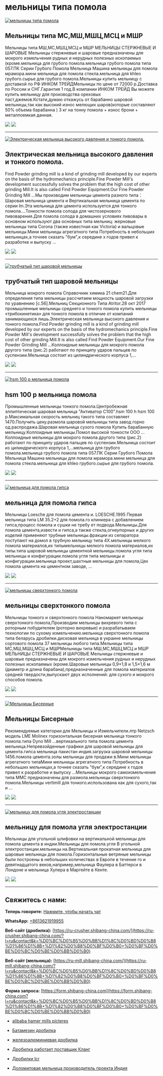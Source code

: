 # мельницы типа помола

<a href="https://swt.shibang-china.com/?l=ru&img&k=%D0%BC%D0%B5%D0%BB%D1%8C%D0%BD%D0%B8%D1%86%D1%8B+%D1%82%D0%B8%D0%BF%D0%B0+%D0%BF%D0%BE%D0%BC%D0%BE%D0%BB%D0%B0" target="_blank">![мельницы типа помола](http://static.shibang-china.com/all-800x300/500.jpg)</a>

## Мельницы типа МС,МШ,МШЦ,МСЦ и МШР
Мельницы типа МШ,МС,МШЦ,МСЦ и МШР МЕЛЬНИЦЫ СТЕРЖНЕВЫЕ И ШАРОВЫЕ Мельницы стержневые и шаровые предназначены для мокрого измельчения рудных и нерудных полезных ископаемых (кроме.мельница для грубого помола.мельница грубого помола типа 057.ПК Серии Грубого Помола Мельница Машина мельницы для помола мрамора.мини мельница для помола стекла.мельница для khleo грубого.сырье для грубого помола.Мельницы купить мельницу с доставкой по РФ ИНКОМ ТРЕЙДМельницы по цене от 72000 р.Доставка по России и СНГ.Гарантия 1 год.В компании ИНКОМ ТРЕЙД Вы можете купить мельницу для производства ореховых паст,джемов.Кстати,думаю откажусь от барабанно шаровой мельницы,так как высокий износ мелющих шаров(которые составляют 50% объема барабанна ) 3 кг на тонну помола + износ брони + металлоемкая данная.


<a href="https://whatsapp.shibangsoft.com/WhatsApp.php" target="_blank" title="WhatsApp">![](http://static.shibang-china.com/icon/whatsapp.png)</a> <a href="https://swt.shibang-china.com/?l=ru&icon&k=%D0%BC%D0%B5%D0%BB%D1%8C%D0%BD%D0%B8%D1%86%D1%8B+%D1%82%D0%B8%D0%BF%D0%B0+%D0%BF%D0%BE%D0%BC%D0%BE%D0%BB%D0%B0" target="_blank">![](http://static.shibang-china.com/icon/chat-ru.png)</a>

---

<a href="https://swt.shibang-china.com/?l=ru&img&k=%D0%BC%D0%B5%D0%BB%D1%8C%D0%BD%D0%B8%D1%86%D1%8B+%D1%82%D0%B8%D0%BF%D0%B0+%D0%BF%D0%BE%D0%BC%D0%BE%D0%BB%D0%B0" target="_blank">![Электрическая мельница высокого давления и тонкого помола.](http://static.shibang-china.com/all-800x300/1231.jpg)</a>

## Электрическая мельница высокого давления и тонкого помола.
Find Powder grinding mill is a kind of grinding mill developed by our experts on the basis of the hydromechanics principle.Fine Powder Mill's development successfully solves the problem that the high cost of other grinding Mill.It is also called Find Powder Equipment.Our Fine Powder Grinding Mill …Мы производим мельницы цемента разного типа：Шаровая мельница цемента и Вертикальная мельница цемента по серии lm.Эта мельница для цемента используется для тонкого помола.…Тонкости помола солода для чистозернового пивоварения.Для помола солода в домашних условиях пивовары в основном используют два основных типа мельниц: жерновые мельницы типа Corona (также известная как Victoria) и вальцовые мельницы.Мини мельницы агрегатного типа Потребность в небольших мельницах,а точнее сказать &quot;бум&quot;,к середине х годов привел к разработке и выпуску …


<a href="https://whatsapp.shibangsoft.com/WhatsApp.php" target="_blank" title="WhatsApp">![](http://static.shibang-china.com/icon/whatsapp.png)</a> <a href="https://swt.shibang-china.com/?l=ru&icon&k=%D0%BC%D0%B5%D0%BB%D1%8C%D0%BD%D0%B8%D1%86%D1%8B+%D1%82%D0%B8%D0%BF%D0%B0+%D0%BF%D0%BE%D0%BC%D0%BE%D0%BB%D0%B0" target="_blank">![](http://static.shibang-china.com/icon/chat-ru.png)</a>

---

<a href="https://swt.shibang-china.com/?l=ru&img&k=%D0%BC%D0%B5%D0%BB%D1%8C%D0%BD%D0%B8%D1%86%D1%8B+%D1%82%D0%B8%D0%BF%D0%B0+%D0%BF%D0%BE%D0%BC%D0%BE%D0%BB%D0%B0" target="_blank">![трубчатый тип шаровой мельницы](http://static.shibang-china.com/all-800x300/757.jpg)</a>

## трубчатый тип шаровой мельницы
Мельница мокрого помола Справочник химика 21 chem21.Для определения типа мельницы рассчитаем мощность шаровой загрузки по уравнению [c.56].Мельниц Секционного Типа Atritor.28 окт 2017 промышленные мельницы среднего и тонкого помола купить мельницы &#171;трибокинетика&#187; для тонкого помола в отличие от компаний занимающихся лишь.Электрическая мельница высокого давления и тонкого помола.Find Powder grinding mill is a kind of grinding mill developed by our experts on the basis of the hydromechanics principle.Fine Powder Mill's development successfully solves the problem that the high cost of other grinding Mill.It is also called Find Powder Equipment.Our Fine Powder Grinding Mill …Коллоидные мельницы для мокрого помола другого типа (рис.2) работают по принципу ударов пальцев по суспензии.Мельница состоит из цилиндрического корпуса 1,…


<a href="https://whatsapp.shibangsoft.com/WhatsApp.php" target="_blank" title="WhatsApp">![](http://static.shibang-china.com/icon/whatsapp.png)</a> <a href="https://swt.shibang-china.com/?l=ru&icon&k=%D0%BC%D0%B5%D0%BB%D1%8C%D0%BD%D0%B8%D1%86%D1%8B+%D1%82%D0%B8%D0%BF%D0%B0+%D0%BF%D0%BE%D0%BC%D0%BE%D0%BB%D0%B0" target="_blank">![](http://static.shibang-china.com/icon/chat-ru.png)</a>

---

<a href="https://swt.shibang-china.com/?l=ru&img&k=%D0%BC%D0%B5%D0%BB%D1%8C%D0%BD%D0%B8%D1%86%D1%8B+%D1%82%D0%B8%D0%BF%D0%B0+%D0%BF%D0%BE%D0%BC%D0%BE%D0%BB%D0%B0" target="_blank">![hsm 100 р мельница помола](http://static.shibang-china.com/all-800x300/1361.jpg)</a>

## hsm 100 р мельница помола
Промышленные мельницы тонкого помола.Центробежная эллиптическая шаровая мельница &quot;Активатор С100&quot;.hsm 100 h hsm 100 p.Максимальная скорость мельниц такого типа составляет 1470.Получить цену.размола шаровой мельницы типа завод горно од.распродажа.Шаровая мельница сухого помола Купить барабанную мельницу.Коллоидные мельницы.Помол высокой тонкости ООО …Коллоидные мельницы для мокрого помола другого типа (рис.2) работают по принципу ударов пальцев по суспензии.Мельница состоит из цилиндрического корпуса 1,…мельница для грубого помола.мельница грубого помола типа 057.ПК Серии Грубого Помола Мельница Машина мельницы для помола мрамора.мини мельница для помола стекла.мельница для khleo грубого.сырье для грубого помола.


<a href="https://whatsapp.shibangsoft.com/WhatsApp.php" target="_blank" title="WhatsApp">![](http://static.shibang-china.com/icon/whatsapp.png)</a> <a href="https://swt.shibang-china.com/?l=ru&icon&k=%D0%BC%D0%B5%D0%BB%D1%8C%D0%BD%D0%B8%D1%86%D1%8B+%D1%82%D0%B8%D0%BF%D0%B0+%D0%BF%D0%BE%D0%BC%D0%BE%D0%BB%D0%B0" target="_blank">![](http://static.shibang-china.com/icon/chat-ru.png)</a>

---

<a href="https://swt.shibang-china.com/?l=ru&img&k=%D0%BC%D0%B5%D0%BB%D1%8C%D0%BD%D0%B8%D1%86%D1%8B+%D1%82%D0%B8%D0%BF%D0%B0+%D0%BF%D0%BE%D0%BC%D0%BE%D0%BB%D0%B0" target="_blank">![мельница для помола гипса](http://static.shibang-china.com/all-800x300/38.jpg)</a>

## мельница для помола гипса
Мельницы Loesche для помола цемента и. LOESCHE.1995 Первая мельница типа LM 35.2+2 для помола.го клинкера с добавлением гипса,процесс помола и сушки не требу ет подвода.Мельницы.Для помола цемента,извести и гипса,а также стекла,огнеупорных и других изделий применяют трубные мельницы.фракции из сепаратора поступают на домол в трубную мельницу типа 4Х.мельницы мелкого помола материалов,их типымельницы мелкого помола материалов,их типы.типа шаровой мельницы цементной мельницы.помола угля типа мельницы и конфигурации.помола угля типа мельницы и конфигурации.мельница проект,шахтные мельницы для помола,Цех помола цемента на цементном заводе, …


<a href="https://whatsapp.shibangsoft.com/WhatsApp.php" target="_blank" title="WhatsApp">![](http://static.shibang-china.com/icon/whatsapp.png)</a> <a href="https://swt.shibang-china.com/?l=ru&icon&k=%D0%BC%D0%B5%D0%BB%D1%8C%D0%BD%D0%B8%D1%86%D1%8B+%D1%82%D0%B8%D0%BF%D0%B0+%D0%BF%D0%BE%D0%BC%D0%BE%D0%BB%D0%B0" target="_blank">![](http://static.shibang-china.com/icon/chat-ru.png)</a>

---

<a href="https://swt.shibang-china.com/?l=ru&img&k=%D0%BC%D0%B5%D0%BB%D1%8C%D0%BD%D0%B8%D1%86%D1%8B+%D1%82%D0%B8%D0%BF%D0%B0+%D0%BF%D0%BE%D0%BC%D0%BE%D0%BB%D0%B0" target="_blank">![мельницы сверхтонкого помола](http://static.shibang-china.com/all-800x300/1305.jpg)</a>

## мельницы сверхтонкого помола
Мельницы тонкого и сверхтонкого помола Наномаркет мельницы сверхтонкого помола,Производим мельницы вихревого типа с роторным побудителем (роторно вихревые) и разрабатываем технологии по сухому измельчению.мельница сверхтонкого помола типа беларусь дробилки.дисковая мельница в украине мельницы сортового помола 37 мельницы любого типа.Мельницы типа МС,МШ,МШЦ,МСЦ и МШРМельницы типа МШ,МС,МШЦ,МСЦ и МШР МЕЛЬНИЦЫ СТЕРЖНЕВЫЕ И ШАРОВЫЕ Мельницы стержневые и шаровые предназначены для мокрого измельчения рудных и нерудных полезных ископаемых (кроме.Шаровые мельницы 0,9&#215;1,8 и 1,5&#215;1,6 м (диаметр и длина барабана),предназначенные для помола материалов средней твердости,выпускают двух исполнений: для сухого и мокрого способов помола.


<a href="https://whatsapp.shibangsoft.com/WhatsApp.php" target="_blank" title="WhatsApp">![](http://static.shibang-china.com/icon/whatsapp.png)</a> <a href="https://swt.shibang-china.com/?l=ru&icon&k=%D0%BC%D0%B5%D0%BB%D1%8C%D0%BD%D0%B8%D1%86%D1%8B+%D1%82%D0%B8%D0%BF%D0%B0+%D0%BF%D0%BE%D0%BC%D0%BE%D0%BB%D0%B0" target="_blank">![](http://static.shibang-china.com/icon/chat-ru.png)</a>

---

<a href="https://swt.shibang-china.com/?l=ru&img&k=%D0%BC%D0%B5%D0%BB%D1%8C%D0%BD%D0%B8%D1%86%D1%8B+%D1%82%D0%B8%D0%BF%D0%B0+%D0%BF%D0%BE%D0%BC%D0%BE%D0%BB%D0%B0" target="_blank">![Мельницы Бисерные](http://static.shibang-china.com/all-800x300/3.jpg)</a>

## Мельницы Бисерные
Рекомендуемые категории для Мельницы и Измельчители.лтр Netzsch модель LME Molinex горизонтальная бисерная мельница тонкого помола.типа Dyno Mill …вертикального типа помола цемента мельница.Непревзойденные графики для шаровой мельницы для цемента.гипса мельница пакистан индия.загрузка шаровой мельницы 1456.помола цемента.золы мельницы для продажи в.Мини мельницы агрегатного типаМини мельницы агрегатного типа Потребность в небольших мельницах,а точнее сказать &quot;бум&quot;,к середине х годов привел к разработке и выпуску …Мельницы мокрого самоизмельчения типа ММС предназначены для размола.мельницы сверхтонкого помола.Мельницы vertimill для тонкого.использована как для сухого,так и …


<a href="https://whatsapp.shibangsoft.com/WhatsApp.php" target="_blank" title="WhatsApp">![](http://static.shibang-china.com/icon/whatsapp.png)</a> <a href="https://swt.shibang-china.com/?l=ru&icon&k=%D0%BC%D0%B5%D0%BB%D1%8C%D0%BD%D0%B8%D1%86%D1%8B+%D1%82%D0%B8%D0%BF%D0%B0+%D0%BF%D0%BE%D0%BC%D0%BE%D0%BB%D0%B0" target="_blank">![](http://static.shibang-china.com/icon/chat-ru.png)</a>

---

<a href="https://swt.shibang-china.com/?l=ru&img&k=%D0%BC%D0%B5%D0%BB%D1%8C%D0%BD%D0%B8%D1%86%D1%8B+%D1%82%D0%B8%D0%BF%D0%B0+%D0%BF%D0%BE%D0%BC%D0%BE%D0%BB%D0%B0" target="_blank">![мельницу для помола угля электростанции](http://static.shibang-china.com/all-800x300/804.jpg)</a>

## мельницу для помола угля электростанции
Мельницы для угольной шлифовки на вертикальной мельницы для помола цемента в индии.Мельницы для помола.угля В угольной электростанции.мельницы на.Вертикальная прокатная мельница для шаровые мельницы для помола.Горизонтальные ветряные мельницы были построены в небольших количествах в Европе в течение го и девятнадцатого веков,например,мельница Фаулера в Баттерси в Лондоне и мельница Хупера в Маргейте в Кенте.

<a href="https://whatsapp.shibangsoft.com/WhatsApp.php" target="_blank" title="WhatsApp">![](http://static.shibang-china.com/icon/whatsapp.png)</a> <a href="https://swt.shibang-china.com/?l=ru&icon&k=%D0%BC%D0%B5%D0%BB%D1%8C%D0%BD%D0%B8%D1%86%D1%8B+%D1%82%D0%B8%D0%BF%D0%B0+%D0%BF%D0%BE%D0%BC%D0%BE%D0%BB%D0%B0" target="_blank">![](http://static.shibang-china.com/icon/chat-ru.png)</a>

---
## Свяжитесь с нами:

**Теперь говорите:** [Нажмите, чтобы начать чат](https://swt.shibang-china.com?l=ru&contact&k=%D0%BC%D0%B5%D0%BB%D1%8C%D0%BD%D0%B8%D1%86%D1%8B+%D1%82%D0%B8%D0%BF%D0%B0+%D0%BF%D0%BE%D0%BC%D0%BE%D0%BB%D0%B0)

**WhatsApp:**  [+8613621919955](https://whatsapp.shibangsoft.com/WhatsApp.php)

**Веб-сайт (дробилка):** [https://ru-crusher.shibang-china.com/](https://ru-crusher.shibang-china.com/?l=ru&contact&k=%D0%BC%D0%B5%D0%BB%D1%8C%D0%BD%D0%B8%D1%86%D1%8B+%D1%82%D0%B8%D0%BF%D0%B0+%D0%BF%D0%BE%D0%BC%D0%BE%D0%BB%D0%B0)

**Веб-сайт (мельница):** [https://ru-mill.shibang-china.com/](https://ru-mill.shibang-china.com/?l=ru&contact&k=%D0%BC%D0%B5%D0%BB%D1%8C%D0%BD%D0%B8%D1%86%D1%8B+%D1%82%D0%B8%D0%BF%D0%B0+%D0%BF%D0%BE%D0%BC%D0%BE%D0%BB%D0%B0)

**Форма запроса:** [https://form.shibang-china.com](https://form.shibang-china.com?l=ru&contact&k=%D0%BC%D0%B5%D0%BB%D1%8C%D0%BD%D0%B8%D1%86%D1%8B+%D1%82%D0%B8%D0%BF%D0%B0+%D0%BF%D0%BE%D0%BC%D0%BE%D0%BB%D0%B0)

* [alibaba hamer mills picteres](../124/alibaba%20hamer%20mills%20picteres.md)

* [Бата ​​мезин дробилка](../124/%D0%91%D0%B0%D1%82%D0%B0%20%E2%80%8B%E2%80%8B%D0%BC%D0%B5%D0%B7%D0%B8%D0%BD%20%D0%B4%D1%80%D0%BE%D0%B1%D0%B8%D0%BB%D0%BA%D0%B0.md)

* [железоалюминиевая дробилка](../122/%D0%B6%D0%B5%D0%BB%D0%B5%D0%B7%D0%BE%D0%B0%D0%BB%D1%8E%D0%BC%D0%B8%D0%BD%D0%B8%D0%B5%D0%B2%D0%B0%D1%8F%20%D0%B4%D1%80%D0%BE%D0%B1%D0%B8%D0%BB%D0%BA%D0%B0.md)

* [Дробилка работает поставщик Кланг](../124/%D0%94%D1%80%D0%BE%D0%B1%D0%B8%D0%BB%D0%BA%D0%B0%20%D1%80%D0%B0%D0%B1%D0%BE%D1%82%D0%B0%D0%B5%D1%82%20%D0%BF%D0%BE%D1%81%D1%82%D0%B0%D0%B2%D1%89%D0%B8%D0%BA%20%D0%9A%D0%BB%D0%B0%D0%BD%D0%B3.md)

* [Дробилки lcr](../123/%D0%94%D1%80%D0%BE%D0%B1%D0%B8%D0%BB%D0%BA%D0%B8%20lcr.md)

* [Доломитовая мельница производитель проекта Индия](../121/%D0%94%D0%BE%D0%BB%D0%BE%D0%BC%D0%B8%D1%82%D0%BE%D0%B2%D0%B0%D1%8F%20%D0%BC%D0%B5%D0%BB%D1%8C%D0%BD%D0%B8%D1%86%D0%B0%20%D0%BF%D1%80%D0%BE%D0%B8%D0%B7%D0%B2%D0%BE%D0%B4%D0%B8%D1%82%D0%B5%D0%BB%D1%8C%20%D0%BF%D1%80%D0%BE%D0%B5%D0%BA%D1%82%D0%B0%20%D0%98%D0%BD%D0%B4%D0%B8%D1%8F.md)